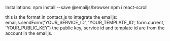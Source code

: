 






Installations:
npm install --save @emailjs/browser
npm i react-scroll

this is the format in contact.js to integrate the emailjs:
emailjs.sendForm('YOUR_SERVICE_ID', 'YOUR_TEMPLATE_ID', form.current, 'YOUR_PUBLIC_KEY')
the public key, service id and template id are from the account in the emailjs.
